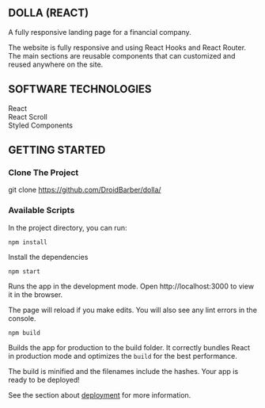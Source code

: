 ## DOLLA (REACT)

A fully responsive landing page for a financial company.

The website is fully responsive and using React Hooks and React Router. The main sections are reusable components that can customized and reused anywhere on the site.

## SOFTWARE TECHNOLOGIES

React<br>
React Scroll<br>
Styled Components<br>

## GETTING STARTED

### Clone The Project
git clone https://github.com/DroidBarber/dolla/

### Available Scripts
In the project directory, you can run:

```npm install```

Install the dependencies

```npm start```

Runs the app in the development mode.
Open http://localhost:3000 to view it in the browser.

The page will reload if you make edits.
You will also see any lint errors in the console.

```npm build```

Builds the app for production to the build folder.
It correctly bundles React in production mode and optimizes the ```build``` for the best performance.

The build is minified and the filenames include the hashes.
Your app is ready to be deployed!

See the section about [deployment](https://create-react-app.dev/docs/deployment/) for more information.
